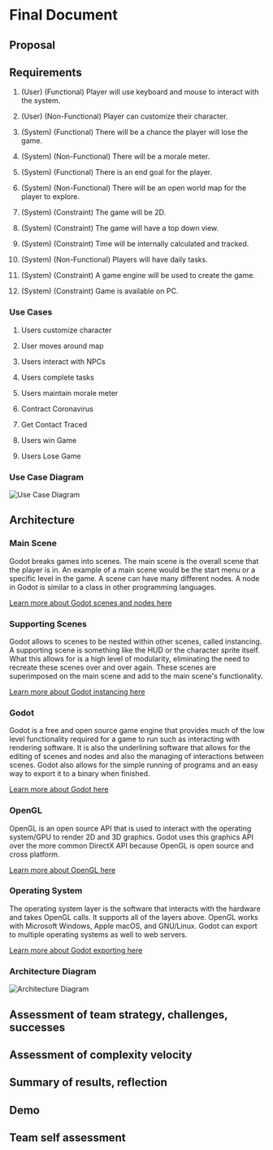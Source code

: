 # Final Document

## Proposal

## Requirements

1.  (User) (Functional)
Player will use keyboard and mouse to interact with the system.

2.  (User) (Non-Functional)
Player can customize their character.

3.  (System) (Functional)
There will be a chance the player will lose the game.

4.  (System) (Non-Functional)
There will be a morale meter.

5.  (System) (Functional)
There is an end goal for the player.

6.  (System) (Non-Functional)
There will be an open world map for the player to explore.

7.  (System) (Constraint)
The game will be 2D.

8.  (System) (Constraint)
The game will have a top down view.

9. (System) (Constraint)
Time will be internally calculated and tracked.

10. (System) (Non-Functional)
Players will have daily tasks.

11. (System) (Constraint)
A game engine will be used to create the game.

12. (System) (Constraint)
Game is available on PC.


### Use Cases

1. Users customize character

2. User moves around map

3. Users interact with NPCs

4. Users complete tasks

5. Users maintain morale meter

6. Contract Coronavirus

7. Get Contact Traced

8. Users win Game

9. Users Lose Game

### Use Case Diagram

![Use Case Diagram](https://github.com/macee/final-project-i-m-also-not-in-a-group/blob/main/Planning/Use%20Case%20Diagram.PNG)

## Architecture

### Main Scene

Godot breaks games into scenes. The main scene is the overall scene that the
player is in. An example of a main scene would be the start menu or a specific
level in the game. A scene can have many different nodes. A node in Godot is similar
to a class in other programming languages.

[Learn more about Godot scenes and nodes here](https://docs.godotengine.org/en/stable/getting_started/step_by_step/scenes_and_nodes.html)

### Supporting Scenes

Godot allows to scenes to be nested within other scenes, called instancing.
A supporting scene is something like the HUD or the character sprite itself.
What this allows for is a high level of modularity, eliminating the need to
recreate these scenes over and over again. These scenes are superimposed on the
main scene and add to the main scene's functionality.

[Learn more about Godot instancing here](https://docs.godotengine.org/en/stable/getting_started/step_by_step/instancing.html)

### Godot

Godot is a free and open source game engine that provides much of the low level
functionality required for a game to run such as interacting with rendering software.
It is also the underlining software that allows for the editing of scenes and nodes
and also the managing of interactions between scenes. Godot also allows for the
simple running of programs and an easy way to export it to a binary when finished.

[Learn more about Godot here](https://en.wikipedia.org/wiki/Godot_(game_engine))

### OpenGL

OpenGL is an open source API that is used to interact with the operating system/GPU
to render 2D and 3D graphics. Godot uses this graphics API over the more common
DirectX API because OpenGL is open source and cross platform.

[Learn more about OpenGL here](https://en.wikipedia.org/wiki/OpenGL)

### Operating System

The operating system layer is the software that interacts with the hardware and
takes OpenGL calls. It supports all of the layers above. OpenGL works with
Microsoft Windows, Apple macOS, and GNU/Linux. Godot can export to multiple
operating systems as well to web servers.

[Learn more about Godot exporting here](https://docs.godotengine.org/en/stable/getting_started/step_by_step/exporting.html)

### Architecture Diagram

![Architecture Diagram](https://github.com/macee/final-project-i-m-also-not-in-a-group/blob/main/Planning/Architecture%20Diagram.png)

## Assessment of team strategy, challenges, successes

## Assessment of complexity velocity

## Summary of results, reflection

## Demo

## Team self assessment
